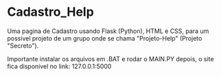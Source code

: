 # Cadastro_Help
Uma pagina de Cadastro usando Flask (Python), HTML e CSS, para um possivel projeto de um grupo onde se chama "Projeto-Help" (Projeto "Secreto").

Importante instalar os arquivos em .BAT e rodar o MAIN.PY depois, o site fica disponivel no link: 127.0.0.1:5000
